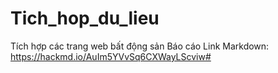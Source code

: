 # Tich_hop_du_lieu
Tích hợp các trang web bất động sản
Báo cáo Link Markdown: 
    https://hackmd.io/AuIm5YVvSq6CXWayLScviw#
